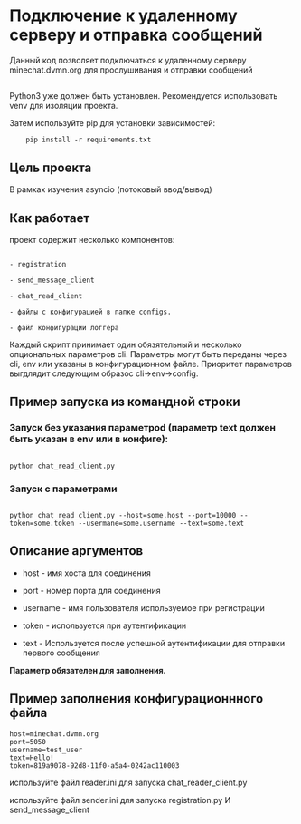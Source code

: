 # Подключение к удаленному серверу и отправка сообщений

Данный код позволяет подключаться к удаленному серверу minechat.dvmn.org для прослушивания и отправки сообщений

##

Python3 уже должен быть установлен. Рекомендуется использовать venv для изоляции проекта.

Затем используйте pip для установки зависимостей:

```
    pip install -r requirements.txt
```

## Цель проекта
В рамках изучения asyncio (потоковый ввод/вывод)

## Как работает

проект содержит несколько компонентов:
```

- registration

- send_message_client

- chat_read_client

- файлы с конфигурацией в папке configs.

- файл конфигурации логгера

```

Каждый скрипт принимает один обязятельный и несколько опциональных параметров cli. Параметры могут быть переданы через cli, env или указаны в конфигурационном файле. Приоритет параметров выгдлядит следующим образос cli->env->config.

## Пример запуcка из командной строки

### Запуск без указания параметроd (параметр text должен быть указан в env или в конфиге):
```

python chat_read_client.py

```

### Запуск с параметрами
```

python chat_read_client.py --host=some.host --port=10000 --token=some.token --usermane=some.username --text=some.text

```

## Описание аргументов


 - host - имя хоста для соединения

 - port - номер порта для соединения

 - username - имя пользователя используемое при регистрации

 - token - используется при аутентификации

 - text - Используется после успешной аутентификации для отправки первого сообщения

**Параметр обязателен для заполнения.**


## Пример заполнения конфигурационнного файла

```
host=minechat.dvmn.org
port=5050
username=test_user
text=Hello!
token=819a9078-92d8-11f0-a5a4-0242ac110003

```

используйте файл reader.ini для запуска chat_reader_client.py

используйте файл sender.ini для запуска registration.py И send_message_client
